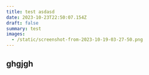 ```yaml
---
title: test asdasd
date: 2023-10-23T22:50:07.154Z
draft: false
summary: test
images:
  - /static/screenshot-from-2023-10-19-03-27-50.png
---
```

## ghgjgh
